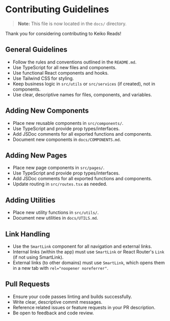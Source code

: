 # Contributing Guidelines

> **Note:** This file is now located in the `docs/` directory.

Thank you for considering contributing to Keiko Reads!

## General Guidelines
- Follow the rules and conventions outlined in the `README.md`.
- Use TypeScript for all new files and components.
- Use functional React components and hooks.
- Use Tailwind CSS for styling.
- Keep business logic in `src/utils` or `src/services` (if created), not in components.
- Use clear, descriptive names for files, components, and variables.

## Adding New Components
- Place new reusable components in `src/components/`.
- Use TypeScript and provide prop types/interfaces.
- Add JSDoc comments for all exported functions and components.
- Document new components in `docs/COMPONENTS.md`.

## Adding New Pages
- Place new page components in `src/pages/`.
- Use TypeScript and provide prop types/interfaces.
- Add JSDoc comments for all exported functions and components.
- Update routing in `src/routes.tsx` as needed.

## Adding Utilities
- Place new utility functions in `src/utils/`.
- Document new utilities in `docs/UTILS.md`.

## Link Handling
- Use the `SmartLink` component for all navigation and external links.
- Internal links (within the app) must use `SmartLink` or React Router's `Link` (if not using SmartLink).
- External links (to other domains) must use `SmartLink`, which opens them in a new tab with `rel="noopener noreferrer"`.

## Pull Requests
- Ensure your code passes linting and builds successfully.
- Write clear, descriptive commit messages.
- Reference related issues or feature requests in your PR description.
- Be open to feedback and code review. 